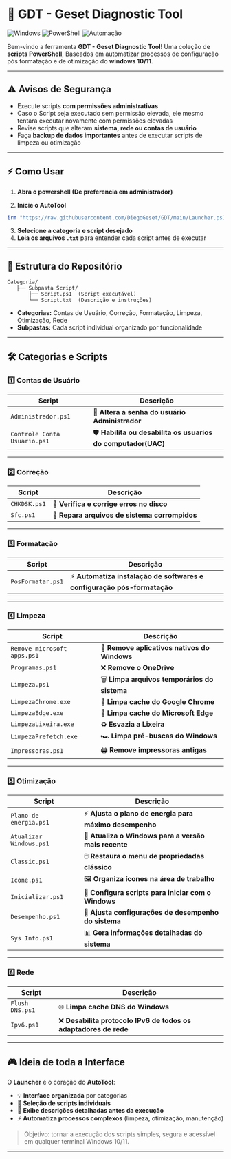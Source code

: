 # 🚀 **GDT - Geset Diagnostic Tool**

![Windows](https://img.shields.io/badge/Plataforma-Windows-blue) ![PowerShell](https://img.shields.io/badge/Linguagem-PowerShell-purple) ![Automação](https://img.shields.io/badge/Automação-Scripts-green)

Bem-vindo a ferramenta **GDT - Geset Diagnostic Tool**! Uma coleção de **scripts PowerShell**,
Baseados em automatizar processos de configuração pós formatação e de otimização do **windows 10/11**.

---

## ⚠️ Avisos de Segurança

* Execute scripts **com permissões administrativas**
* Caso o Script seja executado sem permissão elevada, ele mesmo tentara executar novamente com permissões elevadas
* Revise scripts que alteram **sistema, rede ou contas de usuário**
* Faça **backup de dados importantes** antes de executar scripts de limpeza ou otimização

---

## ⚡ Como Usar

1. **Abra o powershell (De preferencia em administrador)**

2. **Inicie o AutoTool**

```powershell
irm "https://raw.githubusercontent.com/DiegoGeset/GDT/main/Launcher.ps1" | iex
```

3. **Selecione a categoria e script desejado**
4. **Leia os arquivos `.txt`** para entender cada script antes de executar

---

## 📂 Estrutura do Repositório

```
Categoria/
   ├── Subpasta Script/
       ├── Script.ps1  (Script executável)
       └── Script.txt  (Descrição e instruções)
```

* **Categorias:** Contas de Usuário, Correção, Formatação, Limpeza, Otimização, Rede
* **Subpastas:** Cada script individual organizado por funcionalidade

---

## 🛠️ Categorias e Scripts

### 1️⃣ **Contas de Usuário**

| Script                       | Descrição                                                           |
| ---------------------------- | ------------------------------------------------------------------- |
| `Administrador.ps1`          | 🔑 **Altera a senha do usuário Administrador**                      |
| `Controle Conta Usuario.ps1` | 🛡️ **Habilita ou desabilita os usuarios do computador(UAC)** |

---

### 2️⃣ **Correção**

| Script       | Descrição                                     |
| ------------ | --------------------------------------------- |
| `CHKDSK.ps1` | 💽 **Verifica e corrige erros no disco**      |
| `Sfc.ps1`    | 🧩 **Repara arquivos de sistema corrompidos** |

---

### 3️⃣ **Formatação**

| Script            | Descrição                                                              |
| ----------------- | ---------------------------------------------------------------------- |
| `PosFormatar.ps1` | ⚡ **Automatiza instalação de softwares e configuração pós-formatação** |

---

### 4️⃣ **Limpeza**

| Script                      | Descrição                                     |
| --------------------------- | --------------------------------------------- |
| `Remove microsoft apps.ps1` | 🧹 **Remove aplicativos nativos do Windows**  |
| `Programas.ps1`             | ❌ **Remove o OneDrive**                       |
| `Limpeza.ps1`               | 🗑️ **Limpa arquivos temporários do sistema** |
| `LimpezaChrome.exe`         | 🚀 **Limpa cache do Google Chrome**           |
| `LimpezaEdge.exe`           | 🚀 **Limpa cache do Microsoft Edge**          |
| `LimpezaLixeira.exe`        | ♻️ **Esvazia a Lixeira**                      |
| `LimpezaPrefetch.exe`       | 🏎️ **Limpa pré-buscas do Windows**           |
| `Impressoras.ps1`           | 🖨️ **Remove impressoras antigas**            |

---

### 5️⃣ **Otimização**

| Script                  | Descrição                                              |
| ----------------------- | ------------------------------------------------------ |
| `Plano de energia.ps1`  | ⚡ **Ajusta o plano de energia para máximo desempenho** |
| `Atualizar Windows.ps1` | 🔄 **Atualiza o Windows para a versão mais recente**   |
| `Classic.ps1`           | 🖱️ **Restaura o menu de propriedadas clássico**           |
| `Icone.ps1`             | 🖼️ **Organiza ícones na área de trabalho**            |
| `Inicializar.ps1`       | 🔧 **Configura scripts para iniciar com o Windows**    |
| `Desempenho.ps1`        | 🚀 **Ajusta configurações de desempenho do sistema**   |
| `Sys Info.ps1`          | 📊 **Gera informações detalhadas do sistema**          |

---

### 6️⃣ **Rede**

| Script          | Descrição                                             |
| --------------- | ----------------------------------------------------- |
| `Flush DNS.ps1` | 🌐 **Limpa cache DNS do Windows**                     |
| `Ipv6.ps1`      | ❌ **Desabilita protocolo IPv6 de todos os adaptadores de rede** |

---

## 🎮 Ideia de toda a Interface

O **Launcher** é o coração do **AutoTool**:

* 💡 **Interface organizada** por categorias
* 🔹 **Seleção de scripts individuais**
* 📝 **Exibe descrições detalhadas antes da execução**
* ⚡ **Automatiza processos complexos** (limpeza, otimização, manutenção)

> Objetivo: tornar a execução dos scripts simples, segura e acessível em qualquer terminal Windows 10/11.

---
